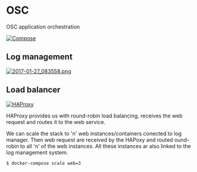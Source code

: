 # OSC

OSC application orchestration

[![Compose](https://www.docker.com/sites/default/files/Compose.png)](https://www.docker.com/products/docker-compose)

## Log management

[![2017-01-27_083558.png](https://s24.postimg.org/ie9aaon5h/2017_01_27_083558.png)](https://postimg.org/image/kvl1hy71t/)

## Load balancer

[![HAProxy](http://www.haproxy.org/img/logo-med.png)](http://www.haproxy.org/)

HAProxy provides us with round-robin load balancing, receives the web request and routes it to the web service.

We can scale the stack to 'n' web instances/containers conected to log manager. Then web request are received by the HAPoxy and routed ound-robin to all 'n' of the web instances. All these instances ar also linked to the log management system.

```
$ docker-compose scale web=3
```
